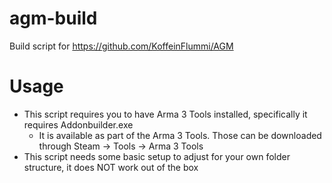 agm-build
=========

Build script for https://github.com/KoffeinFlummi/AGM

Usage
=====

- This script requires you to have Arma 3 Tools installed, specifically it requires Addonbuilder.exe
  * It is available as part of the Arma 3 Tools. Those can be downloaded through Steam -> Tools -> Arma 3 Tools
- This script needs some basic setup to adjust for your own folder structure, it does NOT work out of the box